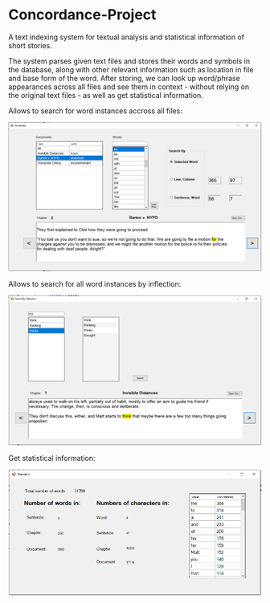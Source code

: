 # Concordance-Project
 A text indexing system for textual analysis and statistical information of short stories.

The system parses given text files and stores their words and symbols in the database, along with other relevant information such as location in file and base form of the word.
After storing, we can look up word/phrase appearances across all files and see them in context - without relying on the original text files - as well as get statistical information.


Allows to search for word instances accross all files:


<img src="wordIndexPage2.png">

Allows to search for all word instances by inflection:


<img src="searchByInflectionPage.PNG">

Get statistical information:

<img src="statistics.png">

